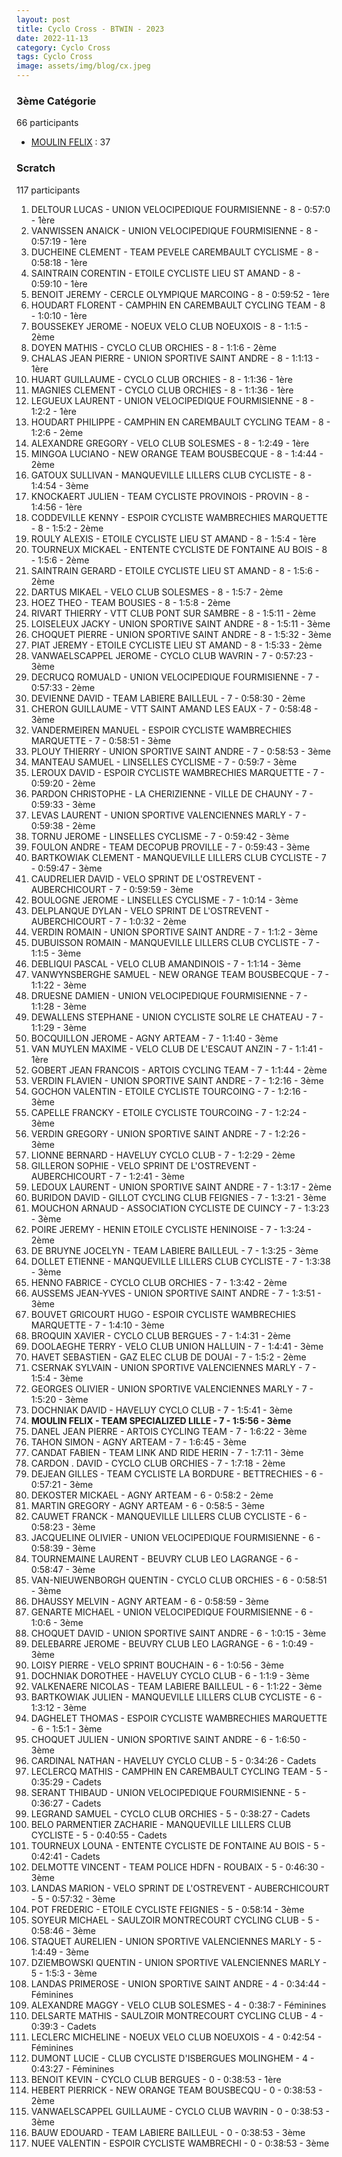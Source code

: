 ```yaml
---
layout: post
title: Cyclo Cross - BTWIN - 2023
date: 2022-11-13
category: Cyclo Cross
tags: Cyclo Cross
image: assets/img/blog/cx.jpeg
---
```


### 3ème Catégorie
66 participants
- [MOULIN FELIX](https://teamspecializedlille.github.io/works/moulinfelix) : 37

### Scratch
117 participants
1. DELTOUR LUCAS - UNION VELOCIPEDIQUE FOURMISIENNE - 8 - 0:57:0 - 1ère
2. VANWISSEN ANAICK - UNION VELOCIPEDIQUE FOURMISIENNE - 8 - 0:57:19 - 1ère
3. DUCHEINE CLEMENT - TEAM PEVELE CAREMBAULT CYCLISME - 8 - 0:58:18 - 1ère
4. SAINTRAIN CORENTIN - ETOILE CYCLISTE LIEU ST AMAND - 8 - 0:59:10 - 1ère
5. BENOIT JEREMY - CERCLE OLYMPIQUE MARCOING - 8 - 0:59:52 - 1ère
6. HOUDART FLORENT - CAMPHIN EN CAREMBAULT CYCLING TEAM - 8 - 1:0:10 - 1ère
7. BOUSSEKEY JEROME - NOEUX VELO CLUB NOEUXOIS - 8 - 1:1:5 - 2ème
8. DOYEN MATHIS - CYCLO CLUB ORCHIES - 8 - 1:1:6 - 2ème
9. CHALAS JEAN PIERRE - UNION SPORTIVE SAINT ANDRE - 8 - 1:1:13 - 1ère
10. HUART GUILLAUME - CYCLO CLUB ORCHIES - 8 - 1:1:36 - 1ère
11. MAGNIES CLEMENT - CYCLO CLUB ORCHIES - 8 - 1:1:36 - 1ère
12. LEGUEUX LAURENT - UNION VELOCIPEDIQUE FOURMISIENNE - 8 - 1:2:2 - 1ère
13. HOUDART PHILIPPE - CAMPHIN EN CAREMBAULT CYCLING TEAM - 8 - 1:2:6 - 2ème
14. ALEXANDRE GREGORY - VELO CLUB SOLESMES - 8 - 1:2:49 - 1ère
15. MINGOA LUCIANO - NEW ORANGE TEAM BOUSBECQUE - 8 - 1:4:44 - 2ème
16. GATOUX SULLIVAN - MANQUEVILLE LILLERS CLUB CYCLISTE - 8 - 1:4:54 - 3ème
17. KNOCKAERT JULIEN - TEAM CYCLISTE PROVINOIS - PROVIN - 8 - 1:4:56 - 1ère
18. CODDEVILLE KENNY - ESPOIR CYCLISTE WAMBRECHIES MARQUETTE - 8 - 1:5:2 - 2ème
19. ROULY ALEXIS - ETOILE CYCLISTE LIEU ST AMAND - 8 - 1:5:4 - 1ère
20. TOURNEUX MICKAEL - ENTENTE CYCLISTE DE FONTAINE AU BOIS - 8 - 1:5:6 - 2ème
21. SAINTRAIN GERARD - ETOILE CYCLISTE LIEU ST AMAND - 8 - 1:5:6 - 2ème
22. DARTUS MIKAEL - VELO CLUB SOLESMES - 8 - 1:5:7 - 2ème
23. HOEZ THEO - TEAM BOUSIES - 8 - 1:5:8 - 2ème
24. RIVART THIERRY - VTT  CLUB PONT SUR SAMBRE - 8 - 1:5:11 - 2ème
25. LOISELEUX JACKY - UNION SPORTIVE SAINT ANDRE - 8 - 1:5:11 - 3ème
26. CHOQUET PIERRE - UNION SPORTIVE SAINT ANDRE - 8 - 1:5:32 - 3ème
27. PIAT JEREMY - ETOILE CYCLISTE LIEU ST AMAND - 8 - 1:5:33 - 2ème
28. VANWAELSCAPPEL JEROME - CYCLO CLUB WAVRIN - 7 - 0:57:23 - 3ème
29. DECRUCQ ROMUALD - UNION VELOCIPEDIQUE FOURMISIENNE - 7 - 0:57:33 - 2ème
30. DEVIENNE DAVID - TEAM LABIERE BAILLEUL - 7 - 0:58:30 - 2ème
31. CHERON GUILLAUME - VTT SAINT AMAND LES EAUX - 7 - 0:58:48 - 3ème
32. VANDERMEIREN MANUEL - ESPOIR CYCLISTE WAMBRECHIES MARQUETTE - 7 - 0:58:51 - 3ème
33. PLOUY THIERRY - UNION SPORTIVE SAINT ANDRE - 7 - 0:58:53 - 3ème
34. MANTEAU SAMUEL - LINSELLES CYCLISME - 7 - 0:59:7 - 3ème
35. LEROUX DAVID - ESPOIR CYCLISTE WAMBRECHIES MARQUETTE - 7 - 0:59:20 - 2ème
36. PARDON CHRISTOPHE - LA CHERIZIENNE - VILLE DE CHAUNY - 7 - 0:59:33 - 3ème
37. LEVAS LAURENT - UNION SPORTIVE VALENCIENNES MARLY - 7 - 0:59:38 - 2ème
38. TORNU JEROME - LINSELLES CYCLISME - 7 - 0:59:42 - 3ème
39. FOULON ANDRE - TEAM DECOPUB PROVILLE - 7 - 0:59:43 - 3ème
40. BARTKOWIAK CLEMENT - MANQUEVILLE LILLERS CLUB CYCLISTE - 7 - 0:59:47 - 3ème
41. CAUDRELIER DAVID - VELO SPRINT DE L'OSTREVENT - AUBERCHICOURT - 7 - 0:59:59 - 3ème
42. BOULOGNE JEROME - LINSELLES CYCLISME - 7 - 1:0:14 - 3ème
43. DELPLANQUE DYLAN - VELO SPRINT DE L'OSTREVENT - AUBERCHICOURT - 7 - 1:0:32 - 2ème
44. VERDIN ROMAIN - UNION SPORTIVE SAINT ANDRE - 7 - 1:1:2 - 3ème
45. DUBUISSON ROMAIN - MANQUEVILLE LILLERS CLUB CYCLISTE - 7 - 1:1:5 - 3ème
46. DEBLIQUI PASCAL - VELO CLUB AMANDINOIS - 7 - 1:1:14 - 3ème
47. VANWYNSBERGHE SAMUEL - NEW ORANGE TEAM BOUSBECQUE - 7 - 1:1:22 - 3ème
48. DRUESNE DAMIEN - UNION VELOCIPEDIQUE FOURMISIENNE - 7 - 1:1:28 - 3ème
49. DEWALLENS STEPHANE - UNION CYCLISTE SOLRE LE CHATEAU - 7 - 1:1:29 - 3ème
50. BOCQUILLON JEROME - AGNY ARTEAM - 7 - 1:1:40 - 3ème
51. VAN MUYLEN MAXIME - VELO CLUB DE L'ESCAUT ANZIN - 7 - 1:1:41 - 1ère
52. GOBERT JEAN FRANCOIS - ARTOIS CYCLING TEAM - 7 - 1:1:44 - 2ème
53. VERDIN FLAVIEN - UNION SPORTIVE SAINT ANDRE - 7 - 1:2:16 - 3ème
54. GOCHON VALENTIN - ETOILE CYCLISTE TOURCOING - 7 - 1:2:16 - 3ème
55. CAPELLE FRANCKY - ETOILE CYCLISTE TOURCOING - 7 - 1:2:24 - 3ème
56. VERDIN GREGORY - UNION SPORTIVE SAINT ANDRE - 7 - 1:2:26 - 3ème
57. LIONNE BERNARD - HAVELUY CYCLO CLUB - 7 - 1:2:29 - 2ème
58. GILLERON SOPHIE - VELO SPRINT DE L'OSTREVENT - AUBERCHICOURT - 7 - 1:2:41 - 3ème
59. LEDOUX LAURENT - UNION SPORTIVE SAINT ANDRE - 7 - 1:3:17 - 2ème
60. BURIDON DAVID - GILLOT CYCLING CLUB FEIGNIES - 7 - 1:3:21 - 3ème
61. MOUCHON ARNAUD - ASSOCIATION CYCLISTE DE CUINCY - 7 - 1:3:23 - 3ème
62. POIRE JEREMY - HENIN ETOILE CYCLISTE HENINOISE - 7 - 1:3:24 - 2ème
63. DE BRUYNE JOCELYN - TEAM LABIERE BAILLEUL - 7 - 1:3:25 - 3ème
64. DOLLET ETIENNE - MANQUEVILLE LILLERS CLUB CYCLISTE - 7 - 1:3:38 - 3ème
65. HENNO FABRICE - CYCLO CLUB ORCHIES - 7 - 1:3:42 - 2ème
66. AUSSEMS JEAN-YVES - UNION SPORTIVE SAINT ANDRE - 7 - 1:3:51 - 3ème
67. BOUVET GRICOURT HUGO - ESPOIR CYCLISTE WAMBRECHIES MARQUETTE - 7 - 1:4:10 - 3ème
68. BROQUIN XAVIER - CYCLO CLUB BERGUES - 7 - 1:4:31 - 2ème
69. DOOLAEGHE TERRY - VELO CLUB UNION HALLUIN - 7 - 1:4:41 - 3ème
70. HAVET SEBASTIEN - GAZ ELEC CLUB DE DOUAI - 7 - 1:5:2 - 2ème
71. CSERNAK SYLVAIN - UNION SPORTIVE VALENCIENNES MARLY - 7 - 1:5:4 - 3ème
72. GEORGES OLIVIER - UNION SPORTIVE VALENCIENNES MARLY - 7 - 1:5:20 - 3ème
73. DOCHNIAK DAVID - HAVELUY CYCLO CLUB - 7 - 1:5:41 - 3ème
74. **MOULIN FELIX - TEAM SPECIALIZED LILLE - 7 - 1:5:56 - 3ème**
75. DANEL JEAN PIERRE - ARTOIS CYCLING TEAM - 7 - 1:6:22 - 3ème
76. TAHON SIMON - AGNY ARTEAM - 7 - 1:6:45 - 3ème
77. CANDAT FABIEN - TEAM LINK AND RIDE HERIN - 7 - 1:7:11 - 3ème
78. CARDON . DAVID - CYCLO CLUB ORCHIES - 7 - 1:7:18 - 2ème
79. DEJEAN GILLES - TEAM CYCLISTE LA BORDURE - BETTRECHIES - 6 - 0:57:21 - 3ème
80. DEKOSTER MICKAEL - AGNY ARTEAM - 6 - 0:58:2 - 2ème
81. MARTIN GREGORY - AGNY ARTEAM - 6 - 0:58:5 - 3ème
82. CAUWET FRANCK - MANQUEVILLE LILLERS CLUB CYCLISTE - 6 - 0:58:23 - 3ème
83. JACQUELINE OLIVIER - UNION VELOCIPEDIQUE FOURMISIENNE - 6 - 0:58:39 - 3ème
84. TOURNEMAINE LAURENT - BEUVRY CLUB LEO LAGRANGE - 6 - 0:58:47 - 3ème
85. VAN-NIEUWENBORGH QUENTIN - CYCLO CLUB ORCHIES - 6 - 0:58:51 - 3ème
86. DHAUSSY MELVIN - AGNY ARTEAM - 6 - 0:58:59 - 3ème
87. GENARTE MICHAEL - UNION VELOCIPEDIQUE FOURMISIENNE - 6 - 1:0:6 - 3ème
88. CHOQUET DAVID - UNION SPORTIVE SAINT ANDRE - 6 - 1:0:15 - 3ème
89. DELEBARRE JEROME - BEUVRY CLUB LEO LAGRANGE - 6 - 1:0:49 - 3ème
90. LOISY PIERRE - VELO SPRINT BOUCHAIN - 6 - 1:0:56 - 3ème
91. DOCHNIAK DOROTHEE - HAVELUY CYCLO CLUB - 6 - 1:1:9 - 3ème
92. VALKENAERE NICOLAS - TEAM LABIERE BAILLEUL - 6 - 1:1:22 - 3ème
93. BARTKOWIAK JULIEN - MANQUEVILLE LILLERS CLUB CYCLISTE - 6 - 1:3:12 - 3ème
94. DAGHELET THOMAS - ESPOIR CYCLISTE WAMBRECHIES MARQUETTE - 6 - 1:5:1 - 3ème
95. CHOQUET JULIEN - UNION SPORTIVE SAINT ANDRE - 6 - 1:6:50 - 3ème
96. CARDINAL NATHAN - HAVELUY CYCLO CLUB - 5 - 0:34:26 - Cadets
97. LECLERCQ MATHIS - CAMPHIN EN CAREMBAULT CYCLING TEAM - 5 - 0:35:29 - Cadets
98. SERANT THIBAUD - UNION VELOCIPEDIQUE FOURMISIENNE - 5 - 0:36:27 - Cadets
99. LEGRAND SAMUEL - CYCLO CLUB ORCHIES - 5 - 0:38:27 - Cadets
100. BELO PARMENTIER ZACHARIE - MANQUEVILLE LILLERS CLUB CYCLISTE - 5 - 0:40:55 - Cadets
101. TOURNEUX LOUNA - ENTENTE CYCLISTE DE FONTAINE AU BOIS - 5 - 0:42:41 - Cadets
102. DELMOTTE VINCENT - TEAM POLICE HDFN - ROUBAIX - 5 - 0:46:30 - 3ème
103. LANDAS MARION - VELO SPRINT DE L'OSTREVENT - AUBERCHICOURT - 5 - 0:57:32 - 3ème
104. POT FREDERIC - ETOILE CYCLISTE FEIGNIES - 5 - 0:58:14 - 3ème
105. SOYEUR MICHAEL - SAULZOIR MONTRECOURT CYCLING CLUB - 5 - 0:58:46 - 3ème
106. STAQUET AURELIEN - UNION SPORTIVE VALENCIENNES MARLY - 5 - 1:4:49 - 3ème
107. DZIEMBOWSKI QUENTIN - UNION SPORTIVE VALENCIENNES MARLY - 5 - 1:5:3 - 3ème
108. LANDAS PRIMEROSE - UNION SPORTIVE SAINT ANDRE - 4 - 0:34:44 - Féminines
109. ALEXANDRE MAGGY - VELO CLUB SOLESMES - 4 - 0:38:7 - Féminines
110. DELSARTE MATHIS - SAULZOIR MONTRECOURT CYCLING CLUB - 4 - 0:39:3 - Cadets
111. LECLERC MICHELINE - NOEUX VELO CLUB NOEUXOIS - 4 - 0:42:54 - Féminines
112. DUMONT LUCIE - CLUB CYCLISTE D'ISBERGUES MOLINGHEM - 4 - 0:43:27 - Féminines
113. BENOIT KEVIN - CYCLO CLUB BERGUES - 0 - 0:38:53 - 1ère
114. HEBERT PIERRICK - NEW ORANGE TEAM BOUSBECQU - 0 - 0:38:53 - 2ème
115. VANWAELSCAPPEL GUILLAUME - CYCLO CLUB WAVRIN - 0 - 0:38:53 - 3ème
116. BAUW EDOUARD - TEAM LABIERE BAILLEUL - 0 - 0:38:53 - 3ème
117. NUEE VALENTIN - ESPOIR CYCLISTE WAMBRECHI - 0 - 0:38:53 - 3ème

